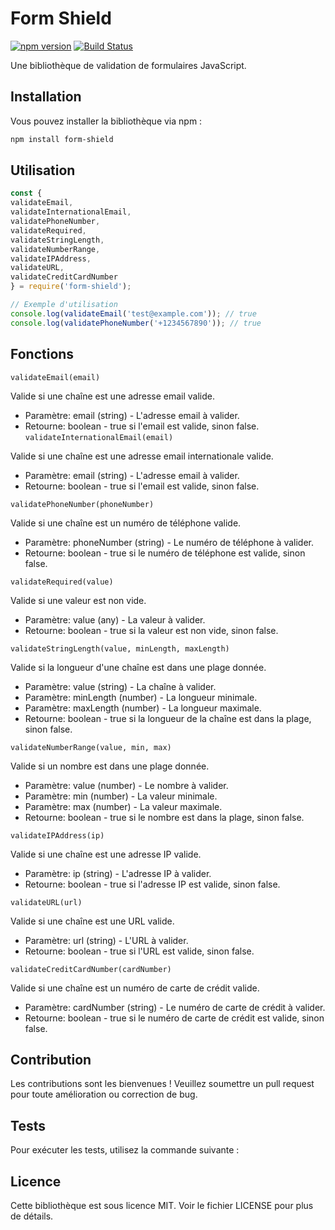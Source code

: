 # Form Shield

[![npm version](https://badge.fury.io/js/form-shield.svg)](https://badge.fury.io/js/form-shield)
[![Build Status](https://github.com/leoteissier/form-shield/actions/workflows/ci.yml/badge.svg)](https://github.com/leoteissier/form-shield/actions)

Une bibliothèque de validation de formulaires JavaScript.

## Installation

Vous pouvez installer la bibliothèque via npm :

```sh
npm install form-shield
```

## Utilisation
```javascript
const {
validateEmail,
validateInternationalEmail,
validatePhoneNumber,
validateRequired,
validateStringLength,
validateNumberRange,
validateIPAddress,
validateURL,
validateCreditCardNumber
} = require('form-shield');

// Exemple d'utilisation
console.log(validateEmail('test@example.com')); // true
console.log(validatePhoneNumber('+1234567890')); // true
```

## Fonctions
`validateEmail(email)`

Valide si une chaîne est une adresse email valide.
- Paramètre: email (string) - L'adresse email à valider.
- Retourne: boolean - true si l'email est valide, sinon false.
`validateInternationalEmail(email)`

Valide si une chaîne est une adresse email internationale valide.
- Paramètre: email (string) - L'adresse email à valider.
- Retourne: boolean - true si l'email est valide, sinon false.

`validatePhoneNumber(phoneNumber)`

Valide si une chaîne est un numéro de téléphone valide.
- Paramètre: phoneNumber (string) - Le numéro de téléphone à valider.
- Retourne: boolean - true si le numéro de téléphone est valide, sinon false.

`validateRequired(value)`

Valide si une valeur est non vide.
- Paramètre: value (any) - La valeur à valider.
- Retourne: boolean - true si la valeur est non vide, sinon false.

`validateStringLength(value, minLength, maxLength)`

Valide si la longueur d'une chaîne est dans une plage donnée.
- Paramètre: value (string) - La chaîne à valider.
- Paramètre: minLength (number) - La longueur minimale.
- Paramètre: maxLength (number) - La longueur maximale.
- Retourne: boolean - true si la longueur de la chaîne est dans la plage, sinon false.

`validateNumberRange(value, min, max)`

Valide si un nombre est dans une plage donnée.
- Paramètre: value (number) - Le nombre à valider.
- Paramètre: min (number) - La valeur minimale.
- Paramètre: max (number) - La valeur maximale.
- Retourne: boolean - true si le nombre est dans la plage, sinon false.

`validateIPAddress(ip)`

Valide si une chaîne est une adresse IP valide.
- Paramètre: ip (string) - L'adresse IP à valider.
- Retourne: boolean - true si l'adresse IP est valide, sinon false.

`validateURL(url)`

Valide si une chaîne est une URL valide.
- Paramètre: url (string) - L'URL à valider.
- Retourne: boolean - true si l'URL est valide, sinon false.

`validateCreditCardNumber(cardNumber)`

Valide si une chaîne est un numéro de carte de crédit valide.
- Paramètre: cardNumber (string) - Le numéro de carte de crédit à valider.
- Retourne: boolean - true si le numéro de carte de crédit est valide, sinon false.

## Contribution
Les contributions sont les bienvenues ! Veuillez soumettre un pull request pour toute amélioration ou correction de bug.

## Tests
Pour exécuter les tests, utilisez la commande suivante :

## Licence
Cette bibliothèque est sous licence MIT. Voir le fichier LICENSE pour plus de détails.